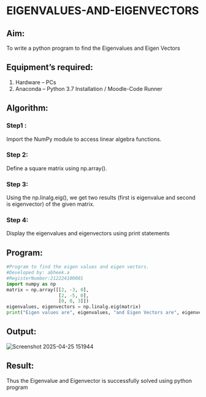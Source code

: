 # EIGENVALUES-AND-EIGENVECTORS
## Aim:
To write a python program to find the Eigenvalues and Eigen Vectors
## Equipment’s required:
1. 	Hardware – PCs
2. 	Anaconda – Python 3.7 Installation / Moodle-Code Runner
## Algorithm:
### Step1 : 
Import the NumPy module to access linear algebra functions.
### Step 2: 
Define a square matrix using np.array().
### Step 3: 
Using the np.linalg.eig(),  we get two results (first is eigenvalue and second is eigenvector) of the given matrix.
### Step 4: 
Display the eigenvalues and eigenvectors using print statements

## Program:
```python
#Program to find the eigen values and eigen vectors.
#Developed by: abheek.a
#RegisterNumber:212224100001
import numpy as np
matrix = np.array([[2, -3, 0], 
                   [2, -5, 0], 
                   [0, 0, 3]])
eigenvalues, eigenvectors = np.linalg.eig(matrix)
print("Eigen values are", eigenvalues, "and Eigen Vectors are", eigenvectors)
```

## Output:
![Screenshot 2025-04-25 151944](https://github.com/user-attachments/assets/3dfc4ffa-8fde-4550-9288-347177baacc0)

## Result:
Thus the Eigenvalue and Eigenvector is successfully solved using python program
